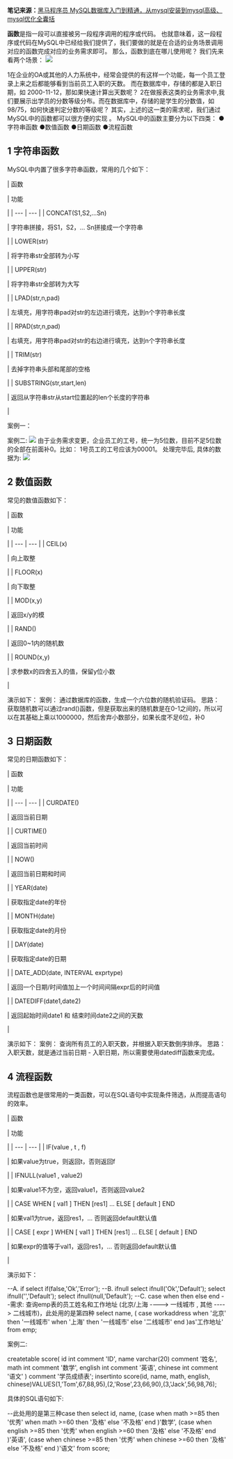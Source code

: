 **笔记来源：**[黑马程序员 MySQL数据库入门到精通，从mysql安装到mysql高级、mysql优化全囊括](https://www.bilibili.com/video/BV1Kr4y1i7ru/?spm_id_from=333.337.search-card.all.click&vd_source=e8046ccbdc793e09a75eb61fe8e84a30)

**函数**是指一段可以直接被另一段程序调用的程序或代码。 也就意味着，这一段程序或代码在MySQL中已经给我们提供了，我们要做的就是在合适的业务场景调用对应的函数完成对应的业务需求即可。 那么，函数到底在哪儿使用呢？ 我们先来看两个场景： 
![](https://www.yuque.com/api/filetransfer/images?url=https%3A%2F%2Fimg2022.cnblogs.com%2Fblog%2F2217415%2F202204%2F2217415-20220429205147411-421716071.png&sign=12311b9feef0dbd78d952a3d02f4bd8a9fad6f7bead72702510e5ef55ddadf1b#from=url&id=BqigM&originHeight=481&originWidth=1282&originalType=binary&ratio=1.2395833730697632&rotation=0&showTitle=false&status=done&style=none&title=)

1在企业的OA或其他的人力系统中，经常会提供的有这样一个功能，每一个员工登录上来之后都能够看到当前员工入职的天数。 而在数据库中，存储的都是入职日期，如 2000-11-12，那如果快速计算出天数呢？
2在做报表这类的业务需求中,我们要展示出学员的分数等级分布。而在数据库中，存储的是学生的分数值，如98/75，如何快速判定分数的等级呢？ 其实，上述的这一类的需求呢，我们通过MySQL中的函数都可以很方便的实现 。 MySQL中的函数主要分为以下四类：
●字符串函数
●数值函数
●日期函数
●流程函数

## **1 字符串函数**

MySQL中内置了很多字符串函数，常用的几个如下：

| 函数

 | 功能

 |
| --- | --- |
| CONCAT(S1,S2,...Sn)

 | 字符串拼接，将S1，S2，... Sn拼接成一个字符串

 |
| LOWER(str)

 | 将字符串str全部转为小写

 |
| UPPER(str)

 | 将字符串str全部转为大写

 |
| LPAD(str,n,pad)

 | 左填充，用字符串pad对str的左边进行填充，达到n个字符串长度

 |
| RPAD(str,n,pad)

 | 右填充，用字符串pad对str的右边进行填充，达到n个字符串长度

 |
| TRIM(str)

 | 去掉字符串头部和尾部的空格

 |
| SUBSTRING(str,start,len)

 | 返回从字符串str从start位置起的len个长度的字符串

 |

案例一：

案例二: 
![](https://www.yuque.com/api/filetransfer/images?url=https%3A%2F%2Fimg2022.cnblogs.com%2Fblog%2F2217415%2F202204%2F2217415-20220429205818690-1302034598.png&sign=1c3fcc46d60bbcdab15655f88437c740c5469b007818052a98ec53fd222d6dba#from=url&id=HdcZL&originHeight=586&originWidth=1302&originalType=binary&ratio=1.2395833730697632&rotation=0&showTitle=false&status=done&style=none&title=)
由于业务需求变更，企业员工的工号，统一为5位数，目前不足5位数的全部在前面补0。比如： 1号员工的工号应该为00001。
处理完毕后, 具体的数据为: 
![](https://www.yuque.com/api/filetransfer/images?url=https%3A%2F%2Fimg2022.cnblogs.com%2Fblog%2F2217415%2F202204%2F2217415-20220429205907690-1438702737.png&sign=320879fb71c8423d88fed3aa379932a27b753ccee32bd2cd2d857c12e102863a#from=url&id=SkFoW&originHeight=583&originWidth=1301&originalType=binary&ratio=1.2395833730697632&rotation=0&showTitle=false&status=done&style=none&title=)

## **2 数值函数**

常见的数值函数如下：

| 函数

 | 功能

 |
| --- | --- |
| CEIL(x)

 | 向上取整

 |
| FLOOR(x)

 | 向下取整

 |
| MOD(x,y)

 | 返回x/y的模

 |
| RAND()

 | 返回0~1内的随机数

 |
| ROUND(x,y)

 | 求参数x的四舍五入的值，保留y位小数

 |

演示如下：
案例： 通过数据库的函数，生成一个六位数的随机验证码。 思路： 获取随机数可以通过rand()函数，但是获取出来的随机数是在0-1之间的，所以可以在其基础上乘以1000000，然后舍弃小数部分，如果长度不足6位，补0

## **3 日期函数**

常见的日期函数如下：

| 函数

 | 功能

 |
| --- | --- |
| CURDATE()

 | 返回当前日期

 |
| CURTIME()

 | 返回当前时间

 |
| NOW()

 | 返回当前日期和时间

 |
| YEAR(date)

 | 获取指定date的年份

 |
| MONTH(date)

 | 获取指定date的月份

 |
| DAY(date)

 | 获取指定date的日期

 |
| DATE_ADD(date, INTERVAL exprtype)

 | 返回一个日期/时间值加上一个时间间隔expr后的时间值

 |
| DATEDIFF(date1,date2)

 | 返回起始时间date1 和 结束时间date2之间的天数

 |

演示如下：
案例： 查询所有员工的入职天数，并根据入职天数倒序排序。 思路： 入职天数，就是通过当前日期 - 入职日期，所以需要使用datediff函数来完成。

## **4 流程函数**

流程函数也是很常用的一类函数，可以在SQL语句中实现条件筛选，从而提高语句的效率。

| 函数

 | 功能

 |
| --- | --- |
| IF(value , t , f)

 | 如果value为true，则返回t，否则返回f

 |
| IFNULL(value1 , value2)

 | 如果value1不为空，返回value1，否则返回value2

 |
| CASE WHEN [ val1 ] THEN [res1] ... ELSE [ default ] END

 | 如果val1为true，返回res1，... 否则返回default默认值

 |
| CASE [ expr ] WHEN [ val1 ] THEN [res1] ... ELSE [ default ] END

 | 如果expr的值等于val1，返回res1，... 否则返回default默认值

 |

演示如下：

--A. if
select if(false,'Ok','Error');
--B. ifnull
select ifnull('Ok','Default');
select ifnull('','Default');
select ifnull(null,'Default');
--C. case when then else end
--需求: 查询emp表的员工姓名和工作地址 (北京/上海 ----> 一线城市 , 其他 ----> 二线城市)，此处用的是第四种
select
 name,
( case workaddress when '北京' then '一线城市' when '上海' then '一线城市'
 else '二线城市' end )as'工作地址'
from emp;

案例二:

createtable score(
 id int comment 'ID',
 name varchar(20) comment '姓名',
 math int comment '数学',
 english int comment '英语',
 chinese int comment '语文'
) comment '学员成绩表';
insertinto score(id, name, math, english, chinese)VALUES(1,'Tom',67,88,95),(2,'Rose',23,66,90),(3,'Jack',56,98,76);

具体的SQL语句如下:

--此处用的是第三种case then
select
 id,
 name,
(case when math >=85 then '优秀' when math >=60 then '及格' else '不及格' end )'数学',
(case when english >=85 then '优秀' when english >=60 then '及格' else '不及格' end )'英语',
(case when chinese >=85 then '优秀' when chinese >=60 then '及格' else '不及格' end )'语文'
from score;
